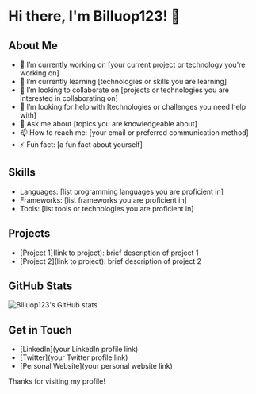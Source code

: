 # Hi there, I'm Billuop123! 👋

## About Me

- 🔭 I’m currently working on [your current project or technology you're working on]
- 🌱 I’m currently learning [technologies or skills you are learning]
- 👯 I’m looking to collaborate on [projects or technologies you are interested in collaborating on]
- 🤔 I’m looking for help with [technologies or challenges you need help with]
- 💬 Ask me about [topics you are knowledgeable about]
- 📫 How to reach me: [your email or preferred communication method]
- ⚡ Fun fact: [a fun fact about yourself]

## Skills

- Languages: [list programming languages you are proficient in]
- Frameworks: [list frameworks you are proficient in]
- Tools: [list tools or technologies you are proficient in]

## Projects

- [Project 1](link to project): brief description of project 1
- [Project 2](link to project): brief description of project 2

## GitHub Stats

![Billuop123's GitHub stats](https://github-readme-stats.vercel.app/api?username=billuop123&show_icons=true&theme=radical)

## Get in Touch

- [LinkedIn](your LinkedIn profile link)
- [Twitter](your Twitter profile link)
- [Personal Website](your personal website link)

Thanks for visiting my profile!
